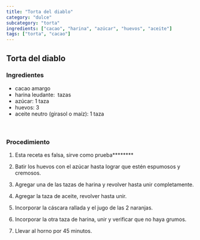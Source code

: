 ```yaml
---
title: "Torta del diablo"
category: "dulce"
subcategory: "torta"
ingredients: ["cacao", "harina", "azúcar", "huevos", "aceite"]
tags: ["torta", "cacao"]
---
```


## Torta del diablo

### Ingredientes

- cacao amargo
- harina leudante:  tazas
- azúcar: 1 taza
- huevos: 3
- aceite neutro (girasol o maíz): 1 taza
<br><br><br>

### Procedimiento

1. Esta receta es falsa, sirve como prueba********

2. Batir los huevos con el azúcar hasta lograr que estén espumosos y cremosos.
3. Agregar una de las tazas de harina y revolver hasta unir completamente.
4. Agregar la taza de aceite, revolver hasta unir.
5. Incorporar la cáscara rallada y el jugo de las 2 naranjas.
6. Incorporar la otra taza de harina, unir y verificar que no haya grumos.
7. Llevar al horno por 45 minutos.
